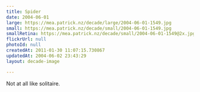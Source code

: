 ```yaml
---
title: Spider
date: 2004-06-01
large: https://mea.patrick.nz/decade/large/2004-06-01-1549.jpg
small: https://mea.patrick.nz/decade/small/2004-06-01-1549.jpg
smallRetina: https://mea.patrick.nz/decade/small/2004-06-01-1549@2x.jpg
flickrUrl: null
photoId: null
createdAt: 2011-01-30 11:07:15.730867
updatedAt: 2004-06-02 23:43:29
layout: decade-image

---
```

Not at all like solitaire.
